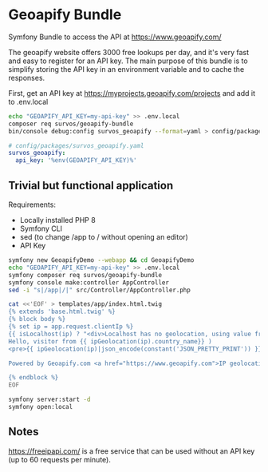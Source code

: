 # Geoapify Bundle

Symfony Bundle to access the API at https://www.geoapify.com/ 

The geoapify website offers 3000 free lookups per day, and it's very fast and easy to register for an API key.  The main purpose of this bundle is to simplify storing the API key in an environment variable and to cache the responses.

First, get an API key at https://myprojects.geoapify.com/projects and add it to .env.local

```bash
echo "GEOAPIFY_API_KEY=my-api-key" >> .env.local
composer req survos/geoapify-bundle
bin/console debug:config survos_geoapify --format=yaml > config/packages/survos_geoapify.yaml

```

```yaml
# config/packages/survos_geoapify.yaml
survos_geoapify:
  api_key: '%env(GEOAPIFY_API_KEY)%'
```



## Trivial but functional application

Requirements:

* Locally installed PHP 8
* Symfony CLI
* sed (to change /app to / without opening an editor)
* API Key 

```bash
symfony new GeoapifyDemo --webapp && cd GeoapifyDemo
echo "GEOAPIFY_API_KEY=my-api-key" >> .env.local
symfony composer req survos/geoapify-bundle
symfony console make:controller AppController
sed -i "s|/app|/|" src/Controller/AppController.php 

cat <<'EOF' > templates/app/index.html.twig
{% extends 'base.html.twig' %}
{% block body %}
{% set ip = app.request.clientIp %}
{{ isLocalhost(ip) ? "<div>Localhost has no geolocation, using value from config</div>" }}
Hello, visitor from {{ ipGeolocation(ip).country_name}} )
<pre>{{ ipGeolocation(ip)|json_encode(constant('JSON_PRETTY_PRINT')) }}</pre>

Powered by Geoapify.com <a href="https://www.geoapify.com">IP geolocation</a> web service.

{% endblock %}
EOF

symfony server:start -d
symfony open:local
```

## Notes

https://freeipapi.com/ is a free service that can be used without an API key (up to 60 requests per minute).  
